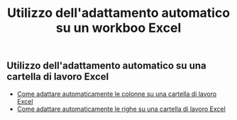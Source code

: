 ﻿---
title: Utilizzo dell'adattamento automatico su un workboo Excel
second_title: Aspose.Cells Cloud Documen
linktitle: Autofi
type: docs
url: /it/workbook/autofit/
keywords: Autofit rows and columns on an Excel workbook
description: Aspose.Cells Cloud REST API supporta l'adattamento automatico di righe e colonne su una cartella di lavoro Excel. L'SDK supporta tipi di linguaggi di sviluppo. Includono Android, C#, Go, Java, NodeJS, Perl, PHP, Python, Ruby e swift
weight: 100
---
## Utilizzo dell'adattamento automatico su una cartella di lavoro Excel

- [Come adattare automaticamente le colonne su una cartella di lavoro Excel](/cells/it/workbook/autofit/columns/)
- [Come adattare automaticamente le righe su una cartella di lavoro Excel](/cells/it/workbook/autofit/rows/)
